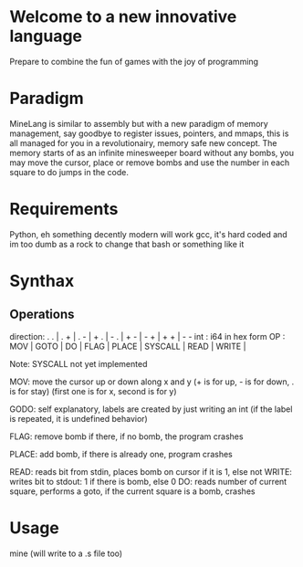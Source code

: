 # Welcome to a new innovative language
Prepare to combine the fun of games with the joy of programming

# Paradigm

MineLang is similar to assembly but with a new paradigm of memory management, say goodbye to register issues, pointers, and mmaps, this is all managed for you in a revolutionairy, memory safe new concept.
The memory starts of as an infinite minesweeper board without any bombs, you may move the cursor, place or remove bombs and use the number in each square to do jumps in the code.

# Requirements
Python, eh something decently modern will work
gcc, it's hard coded and im too dumb as a rock to change that
bash or something like it

# Synthax

## Operations
direction: . . | . + | . - | + . | - . | + - | - + | + + | - -
int : i64 in hex form
OP : MOV <direction> | GOTO <int> | DO <int> <int> <int> <int> <int> <int> <int> <int> <int> | FLAG | PLACE | SYSCALL | READ | WRITE | <int>

Note: SYSCALL not yet implemented

MOV: move the cursor up or down along x and y (+ is for up, - is for down, . is for stay) (first one is for x, second is for y)

GODO:
    self explanatory, labels are created by just writing an int (if the label is repeated, it is undefined behavior)

FLAG:
    remove bomb if there, if no bomb, the program crashes

PLACE:
    add bomb, if there is already one, program crashes

READ:
    reads bit from stdin, places bomb on cursor if it is 1, else not
WRITE:
    writes bit to stdout: 1 if there is bomb, else 0
DO:
    reads number of current square, performs a goto, if the current square is a bomb, crashes

# Usage

mine <origin file> <output file>
(will write to a <origin file>.s file too)
